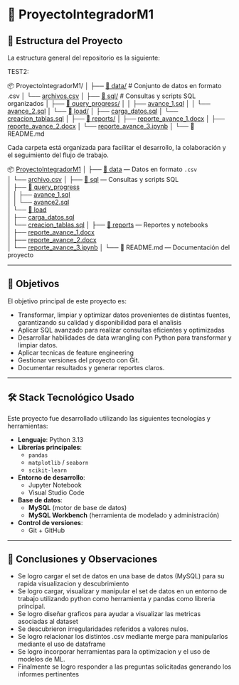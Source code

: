 # 📁 ProyectoIntegradorM1

## 📐 Estructura del Proyecto

La estructura general del repositorio es la siguiente:



TEST2:

📦 ProyectoIntegradorM1/
│
├── [📁 data/](./data/)                     # Conjunto de datos en formato .csv
│   └── [archivos.csv](./data/archivos.csv)
│
├── [📁 sql/](./sql/)                      # Consultas y scripts SQL organizados
│   ├── [📁 query_progress/](./sql/query_progress/)
│   │   ├── [avance_1.sql](./sql/query_progress/avance_1.sql)
│   │   └── [avance_2.sql](./sql/query_progress/avance2.sql)
│   └── [📁 load/](./sql/load/)
│       ├── [carga_datos.sql](./sql/load/carga_datos.sql)
│       └── [creacion_tablas.sql](./sql/load/creacion_tablas.sql)
│
├── [📁 reports/](./reports/)
│   ├── [reporte_avance_1.docx](./reports/reporte_avance_1.docx)
│   ├── [reporte_avance_2.docx](./reports/reporte_avance_2.docx)
│   └── [reporte_avance_3.ipynb](./reports/reporte_avance_3.ipynb)
│
└── 📝 README.md


Cada carpeta está organizada para facilitar el desarrollo, la colaboración y el seguimiento del flujo de trabajo.


📦 [ProyectoIntegradorM1](.)
│
├── [📁 data](./data/) — Datos en formato `.csv`  
│        └── [archivo.csv](./data/archivo.csv)
│
├── [📁 sql](./sql/) — Consultas y scripts SQL  
│        ├── [📁 query_progress](./sql/query_progress/)  
│        │   ├── [avance_1.sql](./sql/query_progress/avance_1.sql)  
│        │   └── [avance2.sql](./sql/query_progress/avance2.sql)  
│        └── [📁 load](./sql/load/)  
│        ├── [carga_datos.sql](./sql/load/carga_datos.sql)  
│        └── [creacion_tablas.sql](./sql/load/creacion_tablas.sql)
│
├── [📁 reports](./reports/) — Reportes y notebooks  
│        ├── [reporte_avance_1.docx](./reports/reporte_avance_1.docx)  
│        ├── [reporte_avance_2.docx](./reports/reporte_avance_2.docx)  
│        └── [reporte_avance_3.ipynb](./reports/reporte_avance_3.ipynb)
│
└── 📝 README.md — Documentación del proyecto

---

## 🎯 Objetivos

El objetivo principal de este proyecto es:

- Transformar, limpiar y optimizar datos provenientes de distintas fuentes, garantizando su calidad y disponibilidad para el analisis
- Aplicar SQL avanzado para realizar consultas eficientes y optimizadas
- Desarrollar habilidades de data wrangling con Python para transformar y limpiar datos.
- Aplicar tecnicas de feature engineering
- Gestionar versiones del proyecto con Git.
- Documentar resultados y generar reportes claros.

---

## 🛠️ Stack Tecnológico Usado

Este proyecto fue desarrollado utilizando las siguientes tecnologías y herramientas:

- **Lenguaje**: Python 3.13
- **Librerías principales**:
  - `pandas`
  - `matplotlib` / `seaborn`
  - `scikit-learn`
- **Entorno de desarrollo**:
  - Jupyter Notebook
  - Visual Studio Code
- **Base de datos**:
  - **MySQL** (motor de base de datos)
  - **MySQL Workbench** (herramienta de modelado y administración)
- **Control de versiones**:
  - Git + GitHub

---

## 💬 Conclusiones y Observaciones

- Se logro cargar el set de datos en una base de datos (MySQL) para su rapida visualizacion y descubrimiento
- Se logro cargar, visualizar y manipular el set de datos en un entorno de trabajo utilizando python como herramienta y pandas como libreria principal.
- Se logro diseñar graficos para ayudar a visualizar las metricas asociadas al dataset
- Se descubrieron irregularidades referidos a valores nulos.
- Se logro relacionar los distintos .csv mediante merge para manipularlos mediante el uso de dataframe
- Se logro incorporar herramientas para la optimizacion  y el uso de modelos de ML.
- Finalmente se logro responder a las preguntas solicitadas generando los informes pertinentes